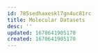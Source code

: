 ```yaml
---
id: 785sedhaxeskl7gn4uc81rc
title: Molecular Datasets
desc: ''
updated: 1670641905170
created: 1670641905170
---
```

